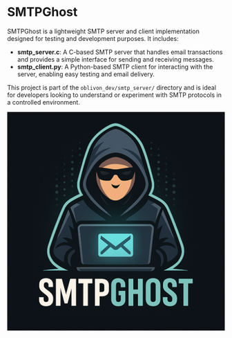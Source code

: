 # SMTPGhost

SMTPGhost is a lightweight SMTP server and client implementation designed for testing and development purposes. It includes:

- **smtp_server.c**: A C-based SMTP server that handles email transactions and provides a simple interface for sending and receiving messages.
- **smtp_client.py**: A Python-based SMTP client for interacting with the server, enabling easy testing and email delivery.

This project is part of the `oblivon_dev/smtp_server/` directory and is ideal for developers looking to understand or experiment with SMTP protocols in a controlled environment.

![SMTPGhost](SMTP_GHOST.png)